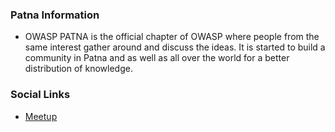 ### Patna Information
* OWASP PATNA is the official chapter of OWASP where people from the same interest gather around and discuss the ideas. It is started to build a community in Patna and as well as all over the world for a better distribution of knowledge.

### Social Links
* [Meetup](https://www.meetup.com/owasp-patna/)



